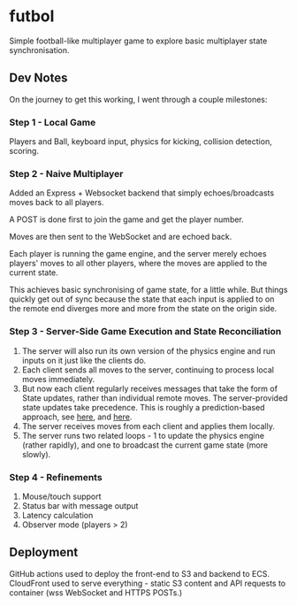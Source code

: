 # futbol
Simple football-like multiplayer game to explore basic multiplayer state synchronisation.

## Dev Notes
On the journey to get this working, I went through a couple milestones:

### Step 1 - Local Game

Players and Ball, keyboard input, physics for kicking, collision detection, scoring.

### Step 2 - Naive Multiplayer

Added an Express + Websocket backend that simply echoes/broadcasts moves back to all players.

A POST is done first to join the game and get the player number.

Moves are then sent to the WebSocket and are echoed back.

Each player is running the game engine, and the server merely echoes players' moves to all other players, where the moves are applied to the current state.

This achieves basic synchronising of game state, for a little while. But things quickly get out of sync because the state that each input is applied to on the remote end diverges more and more from the state on the origin side.

### Step 3 - Server-Side Game Execution and State Reconciliation

1. The server will also run its own version of the physics engine and run inputs on it just like the clients do. 
2. Each client sends all moves to the server, continuing to process local moves immediately.
3. But now each client regularly receives messages that take the form of State updates, rather than individual remote moves. The server-provided state updates take precedence. This is roughly a prediction-based approach, see [here](https://developer.valvesoftware.com/wiki/Source_Multiplayer_Networking), and [here](https://medium.com/@qingweilim/how-do-multiplayer-games-sync-their-state-part-1-ab72d6a54043).
4. The server receives moves from each client and applies them locally.
5. The server runs two related loops - 1 to update the physics engine (rather rapidly), and one to broadcast the current game state (more slowly).

### Step 4 - Refinements

1. Mouse/touch support 
2. Status bar with message output
3. Latency calculation
4. Observer mode (players > 2)

## Deployment
GitHub actions used to deploy the front-end to S3 and backend to ECS. CloudFront used to serve everything - static S3 content and API requests to container (wss WebSocket and HTTPS POSTs.)